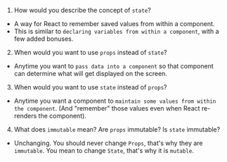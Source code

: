 1. How would you describe the concept of ```state```?
- A way for React to remember saved values from within a component.
- This is similar to ```declaring variables from within a component```, with a few added bonuses.

2. When would you want to use ```props``` instead of ```state```?
- Anytime you want to ```pass data into a component``` so that component can determine what will get displayed on the
screen.

3. When would you want to use ```state``` instead of ```props```?
- Anytime you want a component to ```maintain some values from within the component```. (And "remember" those values even when React re-renders the component).

4. What does ```immutable``` mean? Are ```props``` immutable? Is ```state``` immutable?
- Unchanging. You should never change ```Props```, that's why they are ```immutable```. You mean to change ```State```, that's why it is ```mutable```.